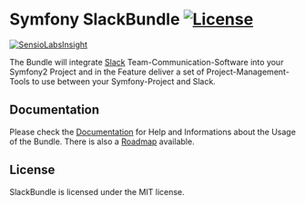 # Symfony SlackBundle [![License](https://poser.pugx.org/dzunke/slack-bundle/license.svg)](https://packagist.org/packages/dzunke/slack-bundle)

[![SensioLabsInsight](https://insight.sensiolabs.com/projects/12c02e49-a1a8-42f7-a213-71d4288fc75d/mini.png)](https://insight.sensiolabs.com/projects/12c02e49-a1a8-42f7-a213-71d4288fc75d)

The Bundle will integrate [Slack](https://slack.com/) Team-Communication-Software into your Symfony2 Project and in the Feature deliver a set of Project-Management-Tools to use between your Symfony-Project and Slack.

## Documentation

Please check the [Documentation](Resources/doc/index.md) for Help and Informations about the Usage of the Bundle. There is also a [Roadmap](Resources/doc/roadmap.md) available.

## License

SlackBundle is licensed under the MIT license.
